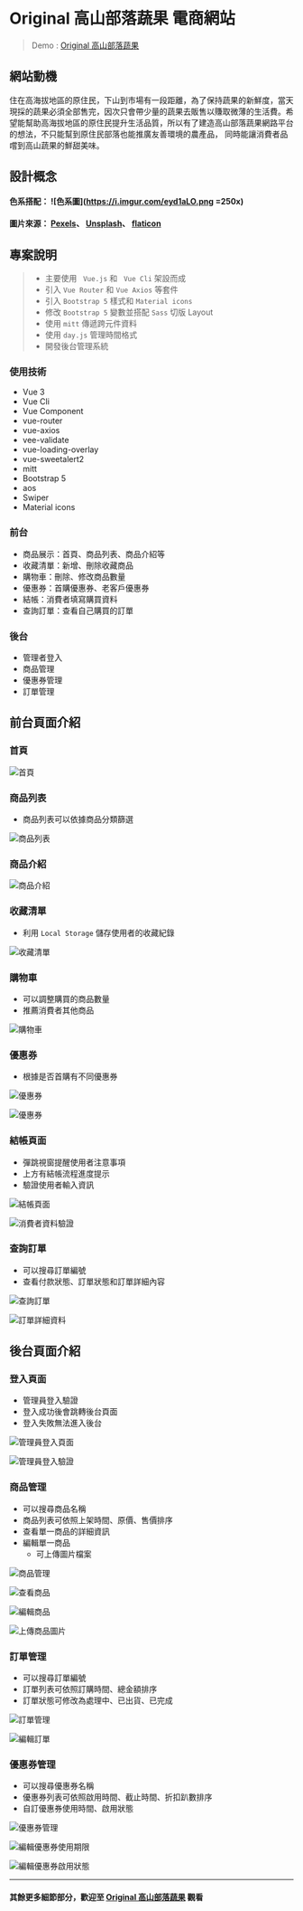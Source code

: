 # Original 高山部落蔬果 電商網站
> Demo :  [Original 高山部落蔬果](https://yiren-liou.github.io/AboriginalShop/#/)

## 網站動機
住在高海拔地區的原住民，下山到市場有一段距離，為了保持蔬果的新鮮度，當天現採的蔬果必須全部售完，因次只會帶少量的蔬果去販售以賺取微薄的生活費。希望能幫助高海拔地區的原住民提升生活品質，所以有了建造高山部落蔬果網路平台的想法，不只能幫到原住民部落也能推廣友善環境的農產品， 同時能讓消費者品嚐到高山蔬果的鮮甜美味。
## 設計概念
#### **色系搭配**： ![色系圖](https://i.imgur.com/eyd1aLO.png =250x)
#### **圖片來源**： [Pexels](https://www.pexels.com/zh-tw/)、 [Unsplash](https://unsplash.com/)、 [flaticon](https://www.flaticon.com/)

## 專案說明
> * 主要使用 `  Vue.js ` 和 `  Vue Cli ` 架設而成
> * 引入 ` Vue Router ` 和 ` Vue Axios ` 等套件
> * 引入 ` Bootstrap 5 ` 樣式和 ` Material icons `
> * 修改 ` Bootstrap 5 ` 變數並搭配 ` Sass ` 切版 Layout 
> * 使用 ` mitt ` 傳遞跨元件資料
> * 使用 ` day.js ` 管理時間格式
> * 開發後台管理系統

### 使用技術
* Vue 3
* Vue Cli
* Vue Component
* vue-router
* vue-axios
* vee-validate
* vue-loading-overlay
* vue-sweetalert2
* mitt
* Bootstrap 5
* aos
* Swiper
* Material icons

### 前台
* 商品展示：首頁、商品列表、商品介紹等
* 收藏清單：新增、刪除收藏商品
* 購物車：刪除、修改商品數量
* 優惠券：首購優惠券、老客戶優惠券
* 結帳：消費者填寫購買資料
* 查詢訂單：查看自己購買的訂單

### 後台
* 管理者登入
* 商品管理
* 優惠券管理
* 訂單管理

## 前台頁面介紹

### **首頁**
![首頁](https://i.imgur.com/iTDXs7i.jpg)

### **商品列表**
* 商品列表可以依據商品分類篩選

![商品列表](https://i.imgur.com/WEGmPCx.jpg)

### **商品介紹**
![商品介紹](https://i.imgur.com/1XNf1MW.jpg)

### **收藏清單**
* 利用 ` Local Storage ` 儲存使用者的收藏紀錄

![收藏清單](https://i.imgur.com/3Y6L5jW.png)

### **購物車**
* 可以調整購買的商品數量
* 推薦消費者其他商品

![購物車](https://i.imgur.com/yRXaa7i.png)
### **優惠券**
* 根據是否首購有不同優惠券

![優惠券](https://i.imgur.com/5BrdQ5A.png)

![優惠券](https://i.imgur.com/AYwOSNX.png)

### **結帳頁面**
* 彈跳視窗提醒使用者注意事項
* 上方有結帳流程進度提示
* 驗證使用者輸入資訊

![結帳頁面](https://i.imgur.com/9TlE4Bl.png)

![消費者資料驗證](https://i.imgur.com/5FEM6wu.png)

### **查詢訂單**
* 可以搜尋訂單編號
* 查看付款狀態、訂單狀態和訂單詳細內容

![查詢訂單](https://i.imgur.com/pr3PRIQ.png)

![訂單詳細資料](https://i.imgur.com/JFYFqs5.png)

## 後台頁面介紹

### **登入頁面**
* 管理員登入驗證
* 登入成功後會跳轉後台頁面
* 登入失敗無法進入後台

![管理員登入頁面](https://i.imgur.com/p4lqveS.png)

![管理員登入驗證](https://i.imgur.com/H18aHS7.png)
### **商品管理**
* 可以搜尋商品名稱
* 商品列表可依照上架時間、原價、售價排序
* 查看單一商品的詳細資訊
* 編輯單一商品
  * 可上傳圖片檔案

![商品管理](https://i.imgur.com/HzPKWzx.png)

![查看商品](https://i.imgur.com/F39ohQ4.png)

![編輯商品](https://i.imgur.com/nDUweIe.png)

![上傳商品圖片](https://i.imgur.com/O9YzDIY.jpg)

### **訂單管理**
* 可以搜尋訂單編號
* 訂單列表可依照訂購時間、總金額排序
* 訂單狀態可修改為處理中、已出貨、已完成

![訂單管理](https://i.imgur.com/pKnF729.png)

![編輯訂單](https://i.imgur.com/skEyZQe.png)
### **優惠券管理**
* 可以搜尋優惠券名稱
* 優惠券列表可依照啟用時間、截止時間、折扣趴數排序
* 自訂優惠券使用時間、啟用狀態

![優惠券管理](https://i.imgur.com/N0le0od.png)

![編輯優惠券使用期限](https://i.imgur.com/QzGXQTH.png)

![編輯優惠券啟用狀態](https://i.imgur.com/64jy8NA.png)

---

#### 其餘更多細節部分，歡迎至 **[Original 高山部落蔬果](https://yiren-liou.github.io/AboriginalShop/#/)** 觀看
